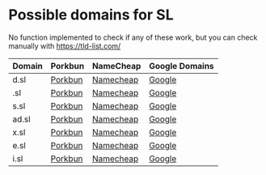 # Possible domains for SL

No function implemented to check if any of these work, but you can check manually with https://tld-list.com/

| Domain | Porkbun | NameCheap | Google Domains |
|---|---|---|---|
| d.sl | [Porkbun](https://porkbun.com/checkout/search?prb=e814663da1&tlds=&idnLanguage=&search=search&q=d.sl) | [Namecheap](https://www.namecheap.com/domains/registration/results/?domain=d.sl) | [Google](https://domains.google.com/registrar/search?searchTerm=d.sl) |
| .sl | [Porkbun](https://porkbun.com/checkout/search?prb=e814663da1&tlds=&idnLanguage=&search=search&q=.sl) | [Namecheap](https://www.namecheap.com/domains/registration/results/?domain=.sl) | [Google](https://domains.google.com/registrar/search?searchTerm=.sl) |
| s.sl | [Porkbun](https://porkbun.com/checkout/search?prb=e814663da1&tlds=&idnLanguage=&search=search&q=s.sl) | [Namecheap](https://www.namecheap.com/domains/registration/results/?domain=s.sl) | [Google](https://domains.google.com/registrar/search?searchTerm=s.sl) |
| ad.sl | [Porkbun](https://porkbun.com/checkout/search?prb=e814663da1&tlds=&idnLanguage=&search=search&q=ad.sl) | [Namecheap](https://www.namecheap.com/domains/registration/results/?domain=ad.sl) | [Google](https://domains.google.com/registrar/search?searchTerm=ad.sl) |
| x.sl | [Porkbun](https://porkbun.com/checkout/search?prb=e814663da1&tlds=&idnLanguage=&search=search&q=x.sl) | [Namecheap](https://www.namecheap.com/domains/registration/results/?domain=x.sl) | [Google](https://domains.google.com/registrar/search?searchTerm=x.sl) |
| e.sl | [Porkbun](https://porkbun.com/checkout/search?prb=e814663da1&tlds=&idnLanguage=&search=search&q=e.sl) | [Namecheap](https://www.namecheap.com/domains/registration/results/?domain=e.sl) | [Google](https://domains.google.com/registrar/search?searchTerm=e.sl) |
| i.sl | [Porkbun](https://porkbun.com/checkout/search?prb=e814663da1&tlds=&idnLanguage=&search=search&q=i.sl) | [Namecheap](https://www.namecheap.com/domains/registration/results/?domain=i.sl) | [Google](https://domains.google.com/registrar/search?searchTerm=i.sl) |
